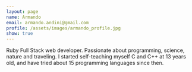 ```yaml
---
layout: page
name: Armando
email: armando.andini@gmail.com
profile: /assets/images/armando_profile.jpg
show: true
---
```


Ruby Full Stack web developer. Passionate about programming, science, nature and traveling. I started self-teaching myself C and C++ at 13 years old, and have tried about 15 programming languages since then.
